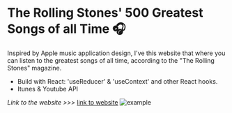 # The Rolling Stones' 500 Greatest Songs of all Time 🎧

Inspired by Apple music application design, I've this website that where you can listen to the
greatest songs of all time, according to the "The Rolling Stones" magazine.

- Build with React: 'useReducer' & 'useContext' and other React hooks.
- Itunes & Youtube API

_Link to the website >>>_
[link to website](https://best-500-songs.herokuapp.com/)
![example](/example.png)
